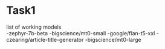 # Task1
list of working models 
<br>
-zephyr-7b-beta
-bigscience/mt0-small
-google/flan-t5-xxl
-czearing/article-title-generator
-bigscience/mt0-large
